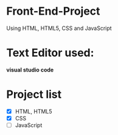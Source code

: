 # Front-End-Project
Using HTML, HTML5, CSS and JavaScript

# Text Editor used:
**visual studio code**

# Project list 
- [x] HTML, HTML5
- [x] CSS
- [ ] JavaScript
